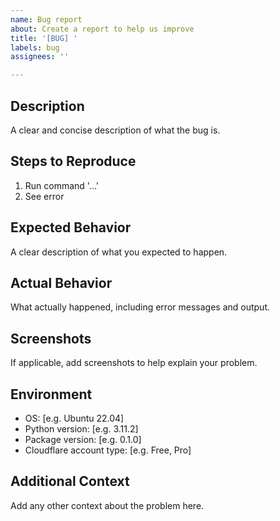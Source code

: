 ```yaml
---
name: Bug report
about: Create a report to help us improve
title: '[BUG] '
labels: bug
assignees: ''

---
```


## Description
A clear and concise description of what the bug is.

## Steps to Reproduce
1. Run command '...'
2. See error

## Expected Behavior
A clear description of what you expected to happen.

## Actual Behavior
What actually happened, including error messages and output.

## Screenshots
If applicable, add screenshots to help explain your problem.

## Environment
- OS: [e.g. Ubuntu 22.04]
- Python version: [e.g. 3.11.2]
- Package version: [e.g. 0.1.0]
- Cloudflare account type: [e.g. Free, Pro]

## Additional Context
Add any other context about the problem here.
